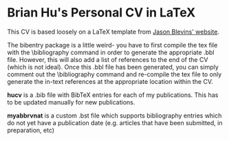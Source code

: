 # Brian Hu's Personal CV in LaTeX

This CV is based loosely on a LaTeX template from [Jason Blevins' website](http://jblevins.org/projects/cv-template/).

The bibentry package is a little weird- you have to first compile the tex file with the \bibliography command in order to generate the appropriate .bbl file. However, this will also add a list of references to the end of the CV (which is not ideal). Once this .bbl file has been generated, you can simply comment out the \bibliography command and re-compile the tex file to only generate the in-text references at the appropriate location within the CV.

**hucv** is a .bib file with BibTeX entries for each of my publications. This has to be updated manually for new publications.

**myabbrvnat** is a custom .bst file which supports bibliography entries which do not yet have a publication date (e.g. articles that have been submitted, in preparation, etc)
